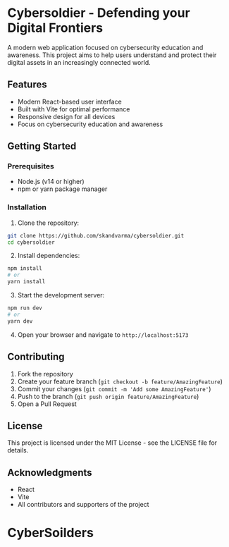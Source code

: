 # Cybersoldier - Defending your Digital Frontiers

A modern web application focused on cybersecurity education and awareness. This project aims to help users understand and protect their digital assets in an increasingly connected world.

## Features

- Modern React-based user interface
- Built with Vite for optimal performance
- Responsive design for all devices
- Focus on cybersecurity education and awareness

## Getting Started

### Prerequisites

- Node.js (v14 or higher)
- npm or yarn package manager

### Installation

1. Clone the repository:
```bash
git clone https://github.com/skandvarma/cybersoldier.git
cd cybersoldier
```

2. Install dependencies:
```bash
npm install
# or
yarn install
```

3. Start the development server:
```bash
npm run dev
# or
yarn dev
```

4. Open your browser and navigate to `http://localhost:5173`

## Contributing

1. Fork the repository
2. Create your feature branch (`git checkout -b feature/AmazingFeature`)
3. Commit your changes (`git commit -m 'Add some AmazingFeature'`)
4. Push to the branch (`git push origin feature/AmazingFeature`)
5. Open a Pull Request

## License

This project is licensed under the MIT License - see the LICENSE file for details.

## Acknowledgments

- React
- Vite
- All contributors and supporters of the project
# CyberSoilders
